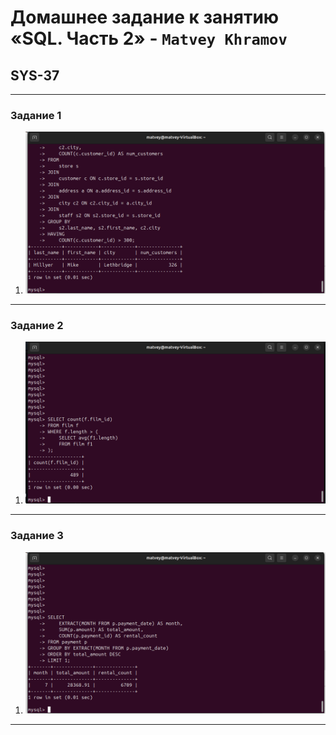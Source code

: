 # Домашнее задание к занятию «SQL. Часть 2» - `Matvey Khramov`  
## SYS-37

---

### Задание 1


1. ![Screenshot 1](https://github.com/Netology88/DevOps.-I-D/blob/main/screenshots/Screenshot%20from%202025-01-13%2011-05-25.png)


---

### Задание 2


1. ![Screenshot 4](https://github.com/Netology88/DevOps.-I-D/blob/main/screenshots/Screenshot%20from%202025-01-13%2011-06-30.png)

---



### Задание 3

1. ![Screenshot 4](https://github.com/Netology88/DevOps.-I-D/blob/main/screenshots/Screenshot%20from%202025-01-13%2011-07-04.png)

---
